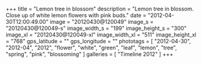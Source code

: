 +++
title = "Lemon tree in blossom"
description = "Lemon tree in blossom. Close up of white lemon flowers with pink buds."
date = "2012-04-30T12:00:49.00"
image = "20120430@120049"
image_s = "20120430@120049-s"
image_width_s = "199"
image_height_s = "300"
image_xl = "20120430@120049-xl"
image_width_xl = "511"
image_height_xl = "768"
gps_latitude = ""
gps_longitude = ""
phototags = [ "2012-04-30", "2012-04", "2012", "flower", "white", "green", "leaf", "lemon", "tree", "spring", "pink", "blossoming" ]
galleries = [ "Timeline 2012" ]
+++

